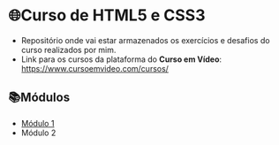 # 🌐Curso de HTML5 e CSS3
- Repositório onde vai estar armazenados os exercícios e desafios do curso realizados por mim.
- Link para os cursos da plataforma do **Curso em Vídeo**: https://www.cursoemvideo.com/cursos/ 

## 📚Módulos
- [Módulo 1](https://github.com/GabrielYuriRF0/Curso-de-HTML5-e-CSS3/tree/main/Modulo%201)
- Módulo 2
